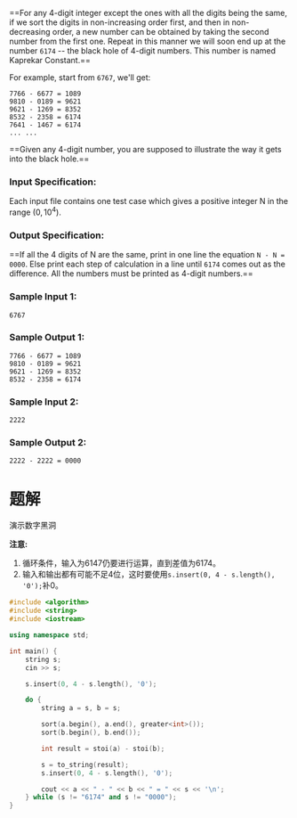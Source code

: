 ==For any 4-digit integer except the ones with all the digits being the same, if we sort the digits in non-increasing order first, and then in non-decreasing order, a new number can be obtained by taking the second number from the first one. Repeat in this manner we will soon end up at the number `6174` -- the black hole of 4-digit numbers. This number is named Kaprekar Constant.==

For example, start from `6767`, we'll get:
```
7766 - 6677 = 1089
9810 - 0189 = 9621
9621 - 1269 = 8352
8532 - 2358 = 6174
7641 - 1467 = 6174
... ...
```
==Given any 4-digit number, you are supposed to illustrate the way it gets into the black hole.==

### Input Specification:

Each input file contains one test case which gives a positive integer N in the range $(0,10^4)$.
### Output Specification:

==If all the 4 digits of N are the same, print in one line the equation `N - N = 0000`. Else print each step of calculation in a line until `6174` comes out as the difference. All the numbers must be printed as 4-digit numbers.==

### Sample Input 1:
```
6767
```
### Sample Output 1:
```
7766 - 6677 = 1089
9810 - 0189 = 9621
9621 - 1269 = 8352
8532 - 2358 = 6174
```
### Sample Input 2:
```
2222
```
### Sample Output 2:
```
2222 - 2222 = 0000
```
# 题解

演示数字黑洞



**注意:**

1. 循环条件，输入为6147仍要进行运算，直到差值为6174。
2. 输入和输出都有可能不足4位，这时要使用`s.insert(0, 4 - s.length(), '0');`补0。
```cpp
#include <algorithm>
#include <string>
#include <iostream>

using namespace std;

int main() {
    string s;
    cin >> s;

    s.insert(0, 4 - s.length(), '0');

    do {
        string a = s, b = s;

        sort(a.begin(), a.end(), greater<int>());
        sort(b.begin(), b.end());

        int result = stoi(a) - stoi(b);

        s = to_string(result);
        s.insert(0, 4 - s.length(), '0');

        cout << a << " - " << b << " = " << s << '\n';
    } while (s != "6174" and s != "0000");
}
```